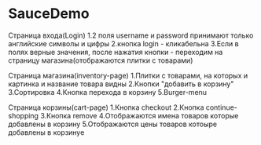 # SauceDemo
Страница входа(Login)
1.2 поля username и password принимают только английские символы и цифры
2.кнопка login - кликабельна
3.Если в полях верные значения, после нажатия кнопки - переходим на страницу магазина(отображаются плитки с товарами)

Страница магазина(inventory-page)
1.Плитки с товарами, на которых и картинка и название товара видны
2.Кнопки "добавить в корзину"
3.Сортировка
4.Кнопка перехода в корзину
5.Burger-menu

Страница корзины(сart-page)
1.Кнопка checkout
2.Кнопка continue-shopping
3.Кнопка remove
4.Отображаются имена товаров которые добавлены в корзину
5.Отображаются цены товаров котоыре добавлены в корзинуe
